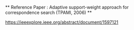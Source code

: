 ** Reference Paper : Adaptive support-weight approach for correspondence search (TPAMI, 2006) **

https://ieeexplore.ieee.org/abstract/document/1597121
